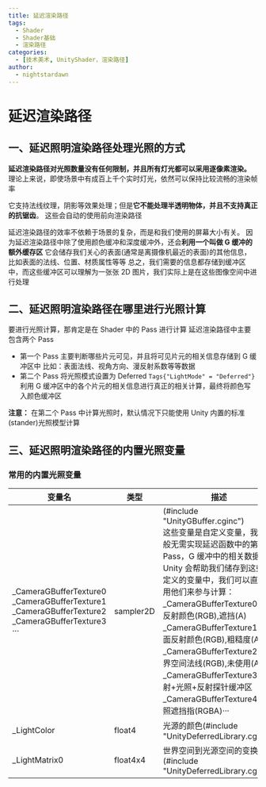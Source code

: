 ```yaml
---
title: 延迟渲染路径
tags:
  - Shader
  - Shader基础
  - 渲染路径
categories:
  - [技术美术, UnityShader，渲染路径]
author:
  - nightstardawn
---
```


# 延迟渲染路径

## 一、延迟照明渲染路径处理光照的方式

**延迟渲染路径对光照数量没有任何限制，并且所有灯光都可以采用逐像素渲染。**
理论上来说，即使场景中有成百上千个实时灯光，依然可以保持比较流畅的渲染帧率

它支持法线纹理，阴影等效果处理；但是**它不能处理半透明物体，并且不支持真正的抗锯齿**。
这些会自动的使用前向渲染路径

延迟渲染路径的效率不依赖于场景的复杂，而是和我们使用的屏幕大小有关。
因为延迟渲染路径中除了使用颜色缓冲和深度缓冲外，还会**利用一个叫做 G 缓冲的额外缓存区**
它会储存我们关心的表面(通常是离摄像机最近的表面)的其他信息，比如表面的法线、位置、材质属性等等
总之，我们需要的信息都存储到缓冲区中，而这些缓冲区可以理解为一张张 2D 图片，我们实际上是在这些图像空间中进行处理

## 二、延迟照明渲染路径在哪里进行光照计算

要进行光照计算，那肯定是在 Shader 中的 Pass 进行计算
延迟渲染路径中主要包含两个 Pass

- 第一个 Pass
  主要判断哪些片元可见，并且将可见片元的相关信息存储到 G 缓冲区中
  比如：表面法线、视角方向、漫反射系数等等数据
- 第二个 Pass
  将光照模式设置为 Deferred
  `Tags{"LightMode" = "Deferred"}`
  利用 G 缓冲区中的各个片元的相关信息进行真正的相关计算，最终将颜色写入颜色缓冲区

**注意：**
在第二个 Pass 中计算光照时，默认情况下只能使用 Unity 内置的标准(stander)光照模型计算

## 三、延迟照明渲染路径的内置光照变量

### 常用的内置光照变量

| 变量名                                                                                                          | 类型      | 描述                                                                                                                                                                                                                                                                                                                                                                                                                                                                |
| --------------------------------------------------------------------------------------------------------------- | --------- | ------------------------------------------------------------------------------------------------------------------------------------------------------------------------------------------------------------------------------------------------------------------------------------------------------------------------------------------------------------------------------------------------------------------------------------------------------------------- |
| \_CameraGBufferTexture0<br>\_CameraGBufferTexture1<br>\_CameraGBufferTexture2<br>\_CameraGBufferTexture3<br>··· | sampler2D | (#include "UnityGBuffer.cginc")<br>这些变量是自定义变量，我们一般无需实现延迟函数中的第一个 Pass，G 缓冲中的相关数据 Unity 会帮助我们储存到这些自定义的变量中，我们可以直接使用他们来参与计算：<br>\_CameraGBufferTexture0:漫反射颜色(RGB),遮挡(A)<br>\_CameraGBufferTexture1:镜面反射颜色(RGB),粗糙度(A)<br>\_CameraGBufferTexture2:世界空间法线(RGB),未使用(A)<br>\_CameraGBufferTexture3:发射+光照+反射探针缓冲区<br>\_CameraGBufferTexture4:光照遮挡指(RGBA)··· |
| \_LightColor                                                                                                    | float4    | 光源的颜色(#include "UnityDeferredLibrary.cginc")                                                                                                                                                                                                                                                                                                                                                                                                                   |
| \_LightMatrix0                                                                                                  | float4x4  | 世界空间到光源空间的变换矩阵(#include "UnityDeferredLibrary.cginc")                                                                                                                                                                                                                                                                                                                                                                                                 |
